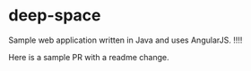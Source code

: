 # deep-space
Sample web application written in Java and uses AngularJS.
!!!!

Here is a sample PR with a readme change.
